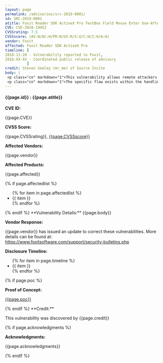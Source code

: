```yaml
---
layout: page
permalink: /advisories/src-2019-0001/
id: SRC-2019-0001
atitle: Foxit Reader SDK ActiveX Pro TextBox Field Mouse Enter Use-After-Free Remote Code Execution Vulnerability
CVE: CVE-2018-19452
CVSSrating: 7.5
CVSSscore: (AV:N/AC:H/PR:N/UI:R/S:U/C:H/I:H/A:H)
vendor: Foxit
affected: Foxit Reader SDK ActiveX Pro
timeline: [
2018-11-20 - Vulnerability reported to Foxit,
2018-XX-XX - Coordinated public release of advisory
          ]
credit: Steven Seeley (mr_me) of Source Incite
body: |
 <p class="cn" markdown="1">This vulnerability allows remote attackers to execute arbitrary code on vulnerable installations of Foxit Reader SDK ActiveX Pro. User interaction is required to exploit this vulnerability in that the target must visit a malicious page or open a malicious file.</p>
 <p class="cn" markdown="1">The specific flaw exists within the handling of Mouse Enter events on fields. The issue results from the lack of validating the existence of an object prior to performing operations on the object. An attacker can leverage this vulnerability to execute code in the context of the current process.</p>
---
```


<h4><b>{{page.id}} : {{page.atitle}}</b></h4>

**CVE ID:**
<p class="cn">{{page.CVE}}</p>

**CVSS Score:**
<p class="cn">{{page.CVSSrating}}, <a href="https://nvd.nist.gov/vuln-metrics/cvss/v3-calculator?calculator&version=3&vector={{page.CVSSscore}}">{{page.CVSSscore}}</a></p>

**Affected Vendors:**
<p class="cn">{{page.vendor}}</p>

**Affected Products:**
<p class="cn">{{page.affected}}</p>
{% if page.affectedlist %}
<ul class="cn">
{% for item in page.affectedlist %}
  <li>{{ item }}</li>
{% endfor %}
</ul>
{% endif %}
**Vulnerability Details:**
{{page.body}}

**Vendor Response:**

<p class="cn">{{page.vendor}} has issued an update to correct these vulnerabilities. More details can be found at: <br />
<a href="https://www.foxitsoftware.com/support/security-bulletins.php">https://www.foxitsoftware.com/support/security-bulletins.php</a></p>

**Disclosure Timeline:**
<ul class="cn">
{% for item in page.timeline %}
  <li>{{ item }}</li>
{% endfor %}
</ul>
{% if page.poc %}

**Proof of Concept:**
<p class="cn"><a href="{{page.poc}}">{{page.poc}}</a></p>
{% endif %}
**Credit:**
<p class="cn">This vulnerability was discovered by {{page.credit}}</p>
{% if page.acknowledgments %}

**Acknowledgments:**
<p class="cn">{{page.acknowledgments}}</p>
{% endif %}
